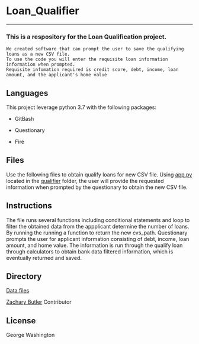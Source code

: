 # Loan_Qualifier
---

### This is a respository for the Loan Qualification project.
```
We created software that can prompt the user to save the qualifying loans as a new CSV file.
To use the code you will enter the requisite loan information information when prompted.  
Requisite infomation required is credit score, debt, income, loan amount, and the applicant's home value
```
## Languages 

This project leverage python 3.7 with the following packages:

* GitBash

* Questionary

* Fire


## Files
Use the following files to obtain qualify loans for new CSV file.
Using [app.py](C:\Users\zbutl\Desktop\FinTech-Workspace\Loan_Qualifier\Starter_Code\loan_qualifier_app\app.py) located in the [qualifier](C:\Users\zbutl\Desktop\FinTech-Workspace\Loan_Qualifier\Starter_Code\loan_qualifier_app\qualifier) folder, the user will provide the requested information when prompted by the questionary to obtain the new CSV file.  

## Instructions
The file runs several functions including conditional statements and loop to filter the obtained data from the appplicant determine the number of loans. By running the running a function to return the new cvs_path.  Questionary prompts the user for applicant information consisting of debt, income, loan amount, and home value.  The information is run through the qualify loan through calculators to obtain bank data filtered information, which is eventually returned and saved.


## Directory
[Data files](C:\Users\zbutl\Desktop\FinTech-Workspace\Loan_Qualifier\Starter_Code\loan_qualifier_app\data)

[Zachary Butler]()
Contributor


## License

George Washington
